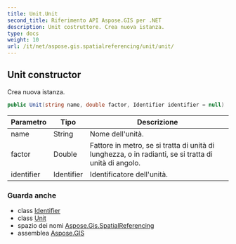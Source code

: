 ```yaml
---
title: Unit.Unit
second_title: Riferimento API Aspose.GIS per .NET
description: Unit costruttore. Crea nuova istanza.
type: docs
weight: 10
url: /it/net/aspose.gis.spatialreferencing/unit/unit/
---
```

## Unit constructor

Crea nuova istanza.

```csharp
public Unit(string name, double factor, Identifier identifier = null)
```

| Parametro | Tipo | Descrizione |
| --- | --- | --- |
| name | String | Nome dell'unità. |
| factor | Double | Fattore in metro, se si tratta di unità di lunghezza, o in radianti, se si tratta di unità di angolo. |
| identifier | Identifier | Identificatore dell'unità. |

### Guarda anche

* class [Identifier](../../identifier/)
* class [Unit](../)
* spazio dei nomi [Aspose.Gis.SpatialReferencing](../../unit/)
* assemblea [Aspose.GIS](../../../)


